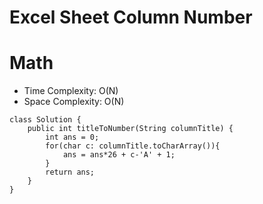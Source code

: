 # Excel Sheet Column Number

# Math

- Time Complexity: O(N)
- Space Complexity: O(N)

```
class Solution {
    public int titleToNumber(String columnTitle) {
        int ans = 0;
        for(char c: columnTitle.toCharArray()){
            ans = ans*26 + c-'A' + 1;
        }
        return ans;
    }
}
```
